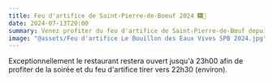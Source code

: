 ```yaml
---
title: Feu d'artifice de Saint-Pierre-de-Boeuf 2024 🎆🎇
date: 2024-07-13T20:00
summary: Venez profiter du feu d'artifice de Saint-Pierre-de-Bœuf depuis la terrasse du Bouillon des Eaux-Vives
image: "@assets/Feu d'artifice Le Bouillon des Eaux Vives SPB 2024.jpg"
---
```

Exceptionnellement le restaurant restera ouvert jusqu'à 23h00 afin de profiter de la soirée et du feu d'artifice tirer vers 22h30 (environ).
